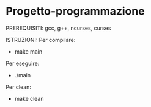# Progetto-programmazione

PREREQUISITI:
gcc, g++, ncurses, curses

ISTRUZIONI:
Per compilare:
- make main

Per eseguire:
- ./main

Per clean:
- make clean
